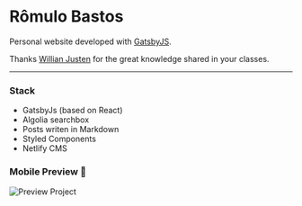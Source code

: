 # Rômulo Bastos

Personal website developed with [GatsbyJS](https://www.gatsbyjs.org/).

Thanks [Willian Justen](https://willianjusten.com.br/) for the great knowledge shared in your classes.

---

### Stack

-   GatsbyJs (based on React)
-   Algolia searchbox
-   Posts writen in Markdown
-   Styled Components
-   Netlify CMS

### Mobile Preview 👀

![Preview Project](/app/static/presentation/mobile-preview.gif)
